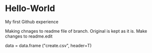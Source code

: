 # Hello-World
My first Github experience


Making chnages to readme file of branch. Original is kept as it is.
Make changes to readme.edit

data = data.frame ("create.csv", header=T)
